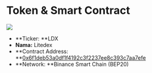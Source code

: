 # Token & Smart Contract

![](<../.gitbook/assets/15.-token-\_-smart-contract (2) (1).svg>)

* **Ticker: **LDX
* **Nama:** Litedex
* **Contract Address: **[0x6f1deb53a0df1f4192c3f2237ee8c393c7aa7efe](https://bscscan.com/token/0x6f1deb53a0df1f4192c3f2237ee8c393c7aa7efe)
* **Network: **Binance Smart Chain (BEP20)&#x20;


